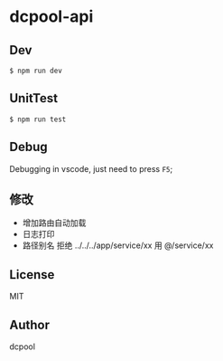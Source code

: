 # dcpool-api


## Dev

```
$ npm run dev
```

## UnitTest

```
$ npm run test
```

## Debug

Debugging in vscode, just need to press `F5`;

## 修改

- 增加路由自动加载
- 日志打印
- 路径别名 拒绝 ../../../app/service/xx 用 @/service/xx

## License

MIT

## Author

dcpool


